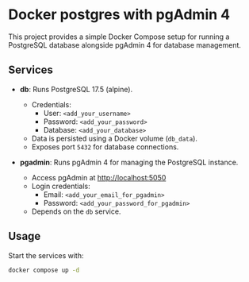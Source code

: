# Docker postgres with pgAdmin 4

This project provides a simple Docker Compose setup for running a PostgreSQL database alongside pgAdmin 4 for database management.

## Services

- **db**: Runs PostgreSQL 17.5 (alpine).

  - Credentials:
    - User: `<add_your_username>`
    - Password: `<add_your_password>`
    - Database: `<add_your_database>`
  - Data is persisted using a Docker volume (`db_data`).
  - Exposes port `5432` for database connections.

- **pgadmin**: Runs pgAdmin 4 for managing the PostgreSQL instance.
  - Access pgAdmin at [http://localhost:5050](http://localhost:5050)
  - Login credentials:
    - Email: `<add_your_email_for_pgadmin>`
    - Password: `<add_your_password_for_pgadmin>`
  - Depends on the `db` service.

## Usage

Start the services with:

```sh
docker compose up -d
```
